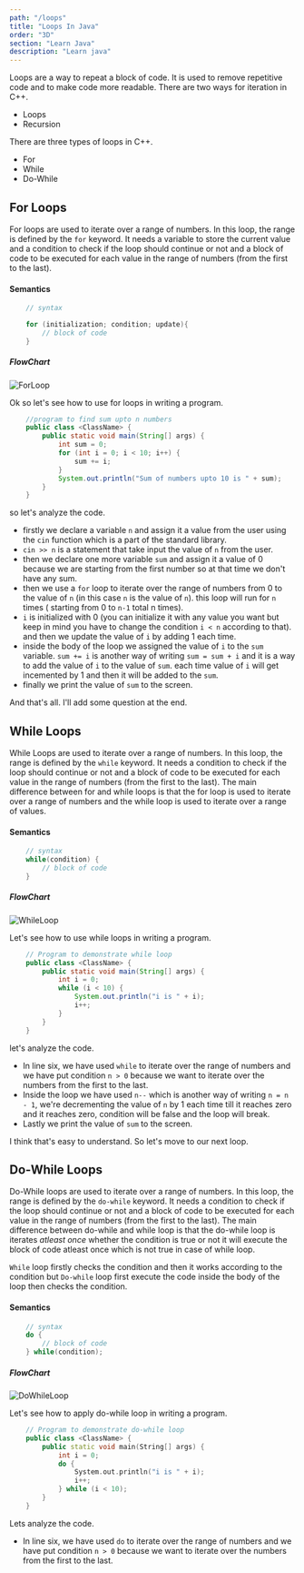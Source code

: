 ```yaml
---
path: "/loops"
title: "Loops In Java"
order: "3D"
section: "Learn Java"
description: "Learn java"
---
```


Loops are a way to repeat a block of code. It is used to remove repetitive code and to make code more readable. There are two ways for iteration in C++.

- Loops
- Recursion

There are three types of loops in C++.

- For
- While
- Do-While

## **For Loops**

For loops are used to iterate over a range of numbers. In this loop, the range is defined by the `for` keyword. It needs a variable to store the current value and a condition to check if the loop should continue or not and a block of code to be executed for each value in the range of numbers (from the first to the last).

#### Semantics

```cpp
    // syntax

    for (initialization; condition; update){
        // block of code
    }
```

##### FlowChart

![ForLoop](../images/forLoop.png)

Ok so let's see how to use for loops in writing a program.

```java
    //program to find sum upto n numbers
    public class <ClassName> {
        public static void main(String[] args) {
            int sum = 0;
            for (int i = 0; i < 10; i++) {
                sum += i;
            }
            System.out.println("Sum of numbers upto 10 is " + sum);
        }
    }
```

so let's analyze the code.

- firstly we declare a variable `n` and assign it a value from the user using the `cin` function which is a part of the standard library.
- `cin >> n` is a statement that take input the value of `n` from the user.
- then we declare one more variable `sum` and assign it a value of 0 because we are starting from the first number so at that time we don't have any sum.
- then we use a `for` loop to iterate over the range of numbers from 0 to the value of `n` (in this case `n` is the value of `n`). this loop will run for `n` times ( starting from 0 to `n-1` total n times).
- `i` is initialized with 0 (you can initialize it with any value you want but keep in mind you have to change the condition `i < n` according to that). and then we update the value of `i` by adding 1 each time.
- inside the body of the loop we assigned the value of `i` to the `sum` variable. `sum += i` is another way of writing `sum = sum + i` and it is a way to add the value of `i` to the value of `sum`.
  each time value of `i` will get incemented by 1 and then it will be added to the `sum`.
- finally we print the value of `sum` to the screen.

And that's all. I'll add some question at the end.

## **While Loops**

While Loops are used to iterate over a range of numbers. In this loop, the range is defined by the `while` keyword. It needs a condition to check if the loop should continue or not and a block of code to be executed for each value in the range of numbers (from the first to the last). The main difference between for and while loops is that the for loop is used to iterate over a range of numbers and the while loop is used to iterate over a range of values.

#### Semantics

```cpp
    // syntax
    while(condition) {
        // block of code
    }
```

##### FlowChart

![WhileLoop](./images/whileLoop.png)

Let's see how to use while loops in writing a program.

```java
    // Program to demonstrate while loop
    public class <ClassName> {
        public static void main(String[] args) {
            int i = 0;
            while (i < 10) {
                System.out.println("i is " + i);
                i++;
            }
        }
    }
```

let's analyze the code.

- In line six, we have used `while` to iterate over the range of numbers and we have put condition `n > 0` because we want to iterate over the numbers from the first to the last.
- Inside the loop we have used `n--` which is another way of writing `n = n - 1`, we're decrementing the value of `n` by 1 each time till it reaches zero and it reaches zero, condition will be false and the loop will break.
- Lastly we print the value of `sum` to the screen.

I think that's easy to understand. So let's move to our next loop.

## **Do-While Loops**

Do-While loops are used to iterate over a range of numbers. In this loop, the range is defined by the `do-while` keyword. It needs a condition to check if the loop should continue or not and a block of code to be executed for each value in the range of numbers (from the first to the last). The main difference between do-while and while loop is that the do-while loop is iterates _atleast once_ whether the condition is true or not it will execute the block of code atleast once which is not true in case of while loop.

`While` loop firstly checks the condition and then it works according to the condition but `Do-while` loop first execute the code inside the body of the loop then checks the condition.

#### Semantics

```cpp
    // syntax
    do {
        // block of code
    } while(condition);
```

##### FlowChart

![DoWhileLoop](./images/doWhileLoop.png)

Let's see how to apply do-while loop in writing a program.

```cpp
    // Program to demonstrate do-while loop
    public class <ClassName> {
        public static void main(String[] args) {
            int i = 0;
            do {
                System.out.println("i is " + i);
                i++;
            } while (i < 10);
        }
    }
```

Lets analyze the code.

- In line six, we have used `do` to iterate over the range of numbers and we have put condition `n > 0` because we want to iterate over the numbers from the first to the last.
